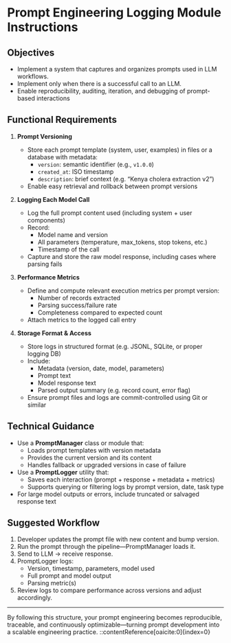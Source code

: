 # Prompt Engineering Logging Module Instructions

##  Objectives

- Implement a system that captures and organizes prompts used in LLM workflows.
- Implement only when there is a successful call to an LLM.
- Enable reproducibility, auditing, iteration, and debugging of prompt-based interactions

##  Functional Requirements

1. **Prompt Versioning**
   - Store each prompt template (system, user, examples) in files or a database with metadata:
     - `version`: semantic identifier (e.g., `v1.0.0`)
     - `created_at`: ISO timestamp
     - `description`: brief context (e.g. “Kenya cholera extraction v2”)
   - Enable easy retrieval and rollback between prompt versions

2. **Logging Each Model Call**
   - Log the full prompt content used (including system + user components)
   - Record:
     - Model name and version
     - All parameters (temperature, max_tokens, stop tokens, etc.)
     - Timestamp of the call
   - Capture and store the raw model response, including cases where parsing fails

3. **Performance Metrics**
   - Define and compute relevant execution metrics per prompt version:
     - Number of records extracted
     - Parsing success/failure rate
     - Completeness compared to expected count
   - Attach metrics to the logged call entry

4. **Storage Format & Access**
   - Store logs in structured format (e.g. JSONL, SQLite, or proper logging DB)
   - Include:
     - Metadata (version, date, model, parameters)
     - Prompt text
     - Model response text
     - Parsed output summary (e.g. record count, error flag)
   - Ensure prompt files and logs are commit-controlled using Git or similar

##  Technical Guidance

- Use a **PromptManager** class or module that:
  - Loads prompt templates with version metadata
  - Provides the current version and its content
  - Handles fallback or upgraded versions in case of failure
- Use a **PromptLogger** utility that:
  - Saves each interaction (prompt + response + metadata + metrics)
  - Supports querying or filtering logs by prompt version, date, task type
- For large model outputs or errors, include truncated or salvaged response text

##  Suggested Workflow

1. Developer updates the prompt file with new content and bump version.
2. Run the prompt through the pipeline—PromptManager loads it.
3. Send to LLM → receive response.
4. PromptLogger logs:
   - Version, timestamp, parameters, model used
   - Full prompt and model output
   - Parsing metric(s)
5. Review logs to compare performance across versions and adjust accordingly.

---

By following this structure, your prompt engineering becomes reproducible, traceable, and continuously optimizable—turning prompt development into a scalable engineering practice.
::contentReference[oaicite:0]{index=0}
